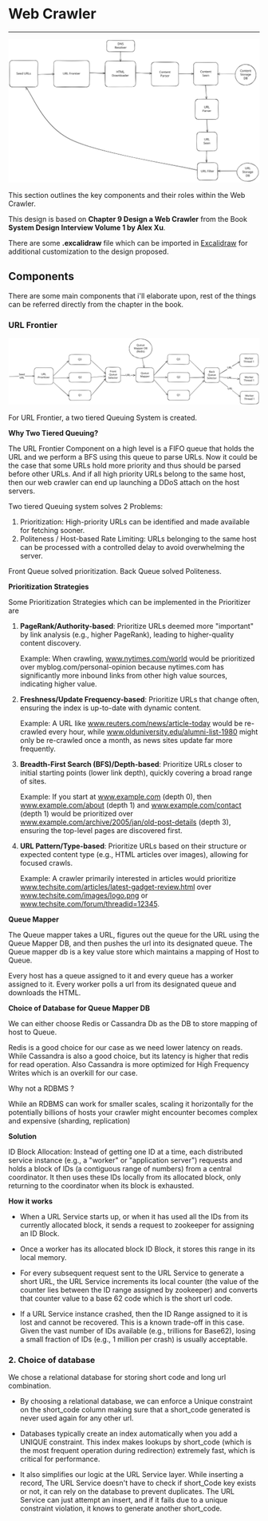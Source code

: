 # Web Crawler

---

![Web Crawler](web_crawler.svg)

This section outlines the key components and their roles within the Web Crawler.

This design is based on **Chapter 9 Design a Web Crawler** from the Book **System Design Interview Volume 1 by Alex Xu**.

There are some **.excalidraw** file which can be imported in [Excalidraw](https://excalidraw.com/) for additional customization to the design proposed.

## Components

There are some main components that i'll elaborate upon, rest of the things can be referred directly from the chapter in the book.

### URL Frontier

![URL Frontier](url_frontier.svg)

For URL Frontier, a two tiered Queuing System is created.

**Why Two Tiered Queuing?**

The URL Frontier Component on a high level is a FIFO queue that holds the URL and we perform a BFS using this queue to parse URLs.
Now it could be the case that some URLs hold more priority and thus should be parsed before other URLs.
And if all high priority URLs belong to the same host, then our web crawler can end up launching a DDoS attach on the host servers.

Two tiered Queuing system solves 2 Problems:

1) Prioritization: High-priority URLs can be identified and made available for fetching sooner.
2) Politeness / Host-based Rate Limiting: URLs belonging to the same host can be processed with a controlled delay to avoid overwhelming the server.

Front Queue solved prioritization.
Back Queue solved Politeness.

**Prioritization Strategies** 

Some Prioritization Strategies which can be implemented in the Prioritizer are

1. **PageRank/Authority-based**: Prioritize URLs deemed more "important" by link analysis (e.g., higher PageRank), leading to higher-quality content discovery.

	Example: When crawling, www.nytimes.com/world would be prioritized over myblog.com/personal-opinion because nytimes.com has 
	significantly more inbound links from other high value sources, indicating higher value.

2. **Freshness/Update Frequency-based**: Prioritize URLs that change often, ensuring the index is up-to-date with dynamic content.

	Example: A URL like www.reuters.com/news/article-today would be re-crawled every hour, 
	while www.olduniversity.edu/alumni-list-1980 might only be re-crawled once a month, as news sites update far more frequently.

3. **Breadth-First Search (BFS)/Depth-based**: Prioritize URLs closer to initial starting points (lower link depth), quickly covering a broad range of sites.

	Example: If you start at www.example.com (depth 0), 
	then www.example.com/about (depth 1) and www.example.com/contact (depth 1) would be prioritized over www.example.com/archive/2005/jan/old-post-details (depth 3), 
	ensuring the top-level pages are discovered first.

4. **URL Pattern/Type-based**: Prioritize URLs based on their structure or expected content type (e.g., HTML articles over images), allowing for focused crawls.

	Example: A crawler primarily interested in articles would prioritize www.techsite.com/articles/latest-gadget-review.html 
	over www.techsite.com/images/logo.png or www.techsite.com/forum/threadid=12345.


**Queue Mapper** 

The Queue mapper takes a URL, figures out the queue for the URL using the Queue Mapper DB, and then pushes the url into its designated queue.
The Queue mapper db is a key value store which maintains a mapping of Host to Queue.

Every host has a queue assigned to it and every queue has a worker assigned to it.
Every worker polls a url from its designated queue and downloads the HTML.

**Choice of Database for Queue Mapper DB**

We can either choose Redis or Cassandra Db as the DB to store mapping of host to Queue.

Redis is a good choice for our case as we need lower latency on reads.
While Cassandra is also a good choice, but its latency is higher that redis for read operation.
Also Cassandra is more optimized for High Frequency Writes which is an overkill for our case.

Why not a RDBMS ?

While an RDBMS can work for smaller scales, scaling it horizontally for the potentially billions of hosts 
your crawler might encounter becomes complex and expensive (sharding, replication)

**Solution** 

ID Block Allocation: Instead of getting one ID at a time, each distributed service instance (e.g., a "worker" or "application server") 
requests and holds a block of IDs (a contiguous range of numbers) from a central coordinator. 
It then uses these IDs locally from its allocated block, only returning to the coordinator when its block is exhausted.

**How it works**

 * When a URL Service starts up, or when it has used all the IDs from its currently allocated block, it sends a request
 to zookeeper for assigning an ID Block.
 
 * Once a worker has its allocated block ID Block, it stores this range in its local memory.
 
 * For every subsequent request sent to the URL Service to generate a short URL, the URL Service 
 increments its local counter (the value of the counter lies between the ID range assigned by zookeeper)
 and converts that counter value to a base 62 code which is the short url code.
 
 * If a URL Service instance crashed, then the ID Range assigned to it is lost and cannot be recovered.
 This is a known trade-off in this case. Given the vast number of IDs available (e.g., trillions for Base62), 
 losing a small fraction of IDs (e.g., 1 million per crash) is usually acceptable.
 
 
### 2. Choice of database

We chose a relational database for storing short code and long url combination.

* By choosing a relational database, we can enforce a Unique constraint on the short_code column 
making sure that a short_code generated is never used again for any other url.

* Databases typically create an index automatically when you add a UNIQUE constraint. 
This index makes lookups by short_code (which is the most frequent operation during redirection) extremely fast, which is critical for performance.

* It also simplifies our logic at the URL Service layer. While inserting a record,
The URL Service doesn't have to check if short_Code key exists or not, it can rely on the database to prevent duplicates.
The URL Service can just attempt an insert, and if it fails due to a unique constraint violation, it knows to generate another short_code.